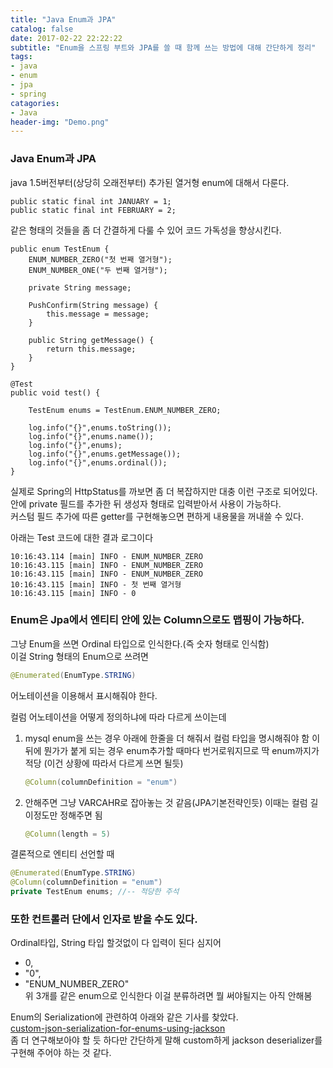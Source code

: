 ```yaml
---
title: "Java Enum과 JPA"
catalog: false
date: 2017-02-22 22:22:22
subtitle: "Enum을 스프링 부트와 JPA를 쓸 때 함께 쓰는 방법에 대해 간단하게 정리"
tags:
- java
- enum
- jpa
- spring
catagories:
- Java
header-img: "Demo.png"
---
```


### Java Enum과 JPA
java 1.5버전부터(상당히 오래전부터) 추가된 열거형 enum에 대해서 다룬다.

```
public static final int JANUARY = 1;
public static final int FEBRUARY = 2;
```
같은 형태의 것들을 좀 더 간결하게 다룰 수 있어 코드 가독성을 향상시킨다.

```
public enum TestEnum {
    ENUM_NUMBER_ZERO("첫 번째 열거형");
    ENUM_NUMBER_ONE("두 번째 열거형");
    
    private String message;

    PushConfirm(String message) {
        this.message = message;
    }

    public String getMessage() {
        return this.message;
    }
}

@Test
public void test() {

    TestEnum enums = TestEnum.ENUM_NUMBER_ZERO;

    log.info("{}",enums.toString());
    log.info("{}",enums.name());
    log.info("{}",enums);
    log.info("{}",enums.getMessage());
    log.info("{}",enums.ordinal());
}
```

실제로 Spring의 HttpStatus를 까보면 좀 더 복잡하지만 대충 이런 구조로 되어있다.  
안에 private 필드를 추가한 뒤 생성자 형태로 입력받아서 사용이 가능하다.  
커스텀 필드 추가에 따른 getter를 구현해놓으면 편하게 내용물을 꺼내쓸 수 있다.

아래는 Test 코드에 대한 결과 로그이다
```
10:16:43.114 [main] INFO - ENUM_NUMBER_ZERO
10:16:43.115 [main] INFO - ENUM_NUMBER_ZERO
10:16:43.115 [main] INFO - ENUM_NUMBER_ZERO
10:16:43.115 [main] INFO - 첫 번째 열거형
10:16:43.115 [main] INFO - 0
```

### Enum은 Jpa에서 엔티티 안에 있는 Column으로도 맵핑이 가능하다. 

그냥 Enum을 쓰면 Ordinal 타입으로 인식한다.(즉 숫자 형태로 인식함)  
이걸 String 형태의 Enum으로 쓰려면

```java
@Enumerated(EnumType.STRING)
```
어노테이션을 이용해서 표시해줘야 한다.

컬럼 어노테이션을 어떻게 정의하냐에 따라 다르게 쓰이는데
1. mysql enum을 쓰는 경우 아래에 한줄을 더 해줘서 컬럼 타입을 명시해줘야 함
  이 뒤에 뭔가가 붙게 되는 경우 enum추가할 때마다 번거로워지므로 딱 enum까지가 적당 (이건 상황에 따라서 다르게 쓰면 될듯)

    ```java
    @Column(columnDefinition = "enum")
    ```
  
2. 안해주면 그냥 VARCAHR로 잡아놓는 것 같음(JPA기본전략인듯) 이때는 컬럼 길이정도만 정해주면 됨
    ```java
    @Column(length = 5)
    ```

결론적으로 엔티티 선언할 때
```java
@Enumerated(EnumType.STRING)  
@Column(columnDefinition = "enum")  
private TestEnum enums; //-- 적당한 주석  
```

### 또한 컨트롤러 단에서 인자로 받을 수도 있다. 

Ordinal타입, String 타입 할것없이 다 입력이 된다 심지어 
- 0, 
- "0",
- "ENUM_NUMBER_ZERO"  
위 3개를 같은 enum으로 인식한다 
이걸 분류하려면 뭘 써야될지는 아직 안해봄

Enum의 Serialization에 관련하여 아래와 같은 기사를 찾았다.   
[custom-json-serialization-for-enums-using-jackson](http://chrisjordan.ca/post/50865405944/custom-json-serialization-for-enums-using-jackson)  
좀 더 연구해보아야 할 듯 하다만
간단하게 말해 custom하게 jackson deserializer를 구현해 주어야 하는 것 같다.  

